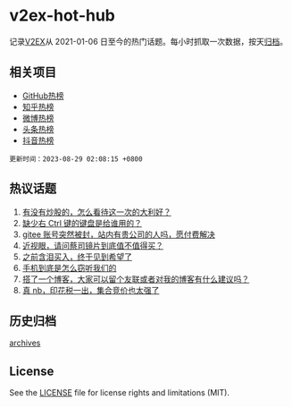 # v2ex-hot-hub

 记录[V2EX](https://www.v2ex.com/)从 2021-01-06 日至今的热门话题。每小时抓取一次数据，按天[归档](archives)。
 
 ## 相关项目

- [GitHub热榜](https://github.com/lonnyzhang423/github-hot-hub)
- [知乎热榜](https://github.com/lonnyzhang423/zhihu-hot-hub)
- [微博热榜](https://github.com/lonnyzhang423/weibo-hot-hub)
- [头条热榜](https://github.com/lonnyzhang423/toutiao-hot-hub)
- [抖音热榜](https://github.com/lonnyzhang423/douyin-hot-hub)


 `更新时间：2023-08-29 02:08:15 +0800`

## 热议话题

1. [有没有炒股的，怎么看待这一次的大利好？](https://www.v2ex.com/t/968740)
1. [缺少右 Ctrl 键的键盘是给谁用的？](https://www.v2ex.com/t/968801)
1. [gitee 账号突然被封，站内有贵公司的人吗，愿付费解决](https://www.v2ex.com/t/968826)
1. [近视眼，请问蔡司镜片到底值不值得买？](https://www.v2ex.com/t/968798)
1. [之前含泪买入，终于见到希望了](https://www.v2ex.com/t/968738)
1. [手机到底是怎么窃听我们的](https://www.v2ex.com/t/968739)
1. [搭了一个博客，大家可以留个友联或者对我的博客有什么建议吗？](https://www.v2ex.com/t/968853)
1. [真 nb，印花税一出，集合竞价也太强了](https://www.v2ex.com/t/968742)

## 历史归档

[archives](archives)

## License

See the [LICENSE](LICENSE) file for license rights and limitations (MIT).

